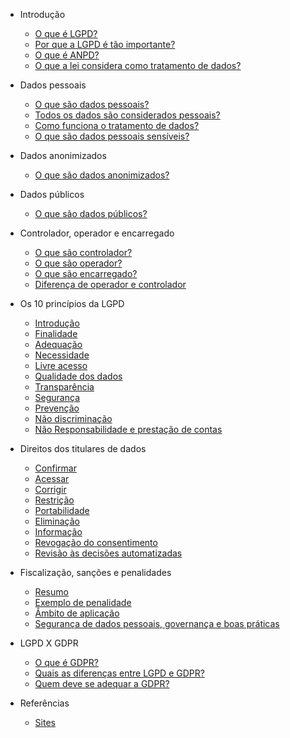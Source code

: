 - Introdução

  - [O que é LGPD?](page/introducao/o-que-e-lgpd.md)
  - [Por que a LGPD é tão importante?](page/introducao/por-que-a-lgpd-e-tao-importante.md)
  - [O que é ANPD?](page/introducao/o-que-e-anpd.md)
  - [O que a lei considera como tratamento de dados?](page/introducao/o-que-a-lei-considera-como-tratamento-de-dados.md)

- Dados pessoais

  - [O que são dados pessoais?](page/dados-pessoais/o-que-sao-dados-pessoais.md)
  - [Todos os dados são considerados pessoais?](page/dados-pessoais/todos-os-dados-sao-considerados-pessoais.md)
  - [Como funciona o tratamento de dados?](page/dados-pessoais/como-funciona-o-tratamento-de-dados.md)
  - [O que são dados pessoais sensíveis?](page/dados-pessoais/o-que-sao-dados-pessoais-sensiveis.md)

- Dados anonimizados

  - [O que são dados anonimizados?](page/dados-anonimizados/o-que-sao-dados-anonimizados.md)

- Dados públicos

  - [O que são dados públicos?](page/dados-publicos/o-que-sao-dados-publicos.md)

- Controlador, operador e encarregado

  - [O que são controlador?](page/controlador-operador-encarregado/o-que-sao-controlador.md)
  - [O que são operador?](page/controlador-operador-encarregado/o-que-sao-operador.md)
  - [O que são encarregado?](page/controlador-operador-encarregado/o-que-sao-encarregado.md)
  - [Diferença de operador e controlador](page/controlador-operador-encarregado/diferenca-de-operador-e-controlador.md)

- Os 10 princípios da LGPD

  - [Introdução](page/os-10-principios-da-lgpd/introducao.md)
  - [Finalidade](page/os-10-principios-da-lgpd/finalidade.md)
  - [Adequação](page/os-10-principios-da-lgpd/adequacao.md)
  - [Necessidade](page/os-10-principios-da-lgpd/necessidade.md)
  - [Livre acesso](page/os-10-principios-da-lgpd/livre-acesso.md)
  - [Qualidade dos dados](page/os-10-principios-da-lgpd/qualidade-dos-dados.md)
  - [Transparência](page/os-10-principios-da-lgpd/transparencia.md)
  - [Segurança](page/os-10-principios-da-lgpd/seguranca.md)
  - [Prevenção](page/os-10-principios-da-lgpd/prevencao.md)
  - [Não discriminação](page/os-10-principios-da-lgpd/nao-discriminacao.md)
  - [Não Responsabilidade e prestação de contas](page/os-10-principios-da-lgpd/responsabilidade-e-prestacao-de-contas.md)

- Direitos dos titulares de dados

  - [Confirmar](page/direitos-dos-titulares-de-dados/confirmar.md)
  - [Acessar](page/direitos-dos-titulares-de-dados/acessar.md)
  - [Corrigir](page/direitos-dos-titulares-de-dados/corrigir.md)
  - [Restrição](page/direitos-dos-titulares-de-dados/restricao.md)
  - [Portabilidade](page/direitos-dos-titulares-de-dados/portabilidade.md)
  - [Eliminação](page/direitos-dos-titulares-de-dados/eliminacao.md)
  - [Informação](page/direitos-dos-titulares-de-dados/informacao.md)
  - [Revogação do consentimento](page/direitos-dos-titulares-de-dados/revogacao.md)
  - [Revisão às decisões automatizadas](page/direitos-dos-titulares-de-dados/revisao-as-decisoes-automatizadas.md)

- Fiscalização, sanções e penalidades

  - [Resumo](page/fiscalizacao-sancoes-e-penalidades/resumo.md)
  - [Exemplo de penalidade](page/fiscalizacao-sancoes-e-penalidades/exemplo-de-penalidade.md)
  - [Âmbito de aplicação](page/fiscalizacao-sancoes-e-penalidades/ambito-de-aplicacao.md)
  - [Segurança de dados pessoais, governança e boas práticas](page/fiscalizacao-sancoes-e-penalidades/seguranca-de-dados-pessoais-governanca-e-boas-praticas.md)

- LGPD X GDPR

  - [O que é GDPR?](page/gdpr/o-que-e-gdpr.md)
  - [Quais as diferenças entre LGPD e GDPR?](page/gdpr/diferencas-entre-lgpd-e-gdpr.md)
  - [Quem deve se adequar a GDPR?](page/gdpr/quem-deve-se-adequar-na-gdpr.md)

- Referências

  - [Sites](page/referencias/sites.md)
